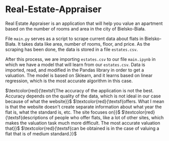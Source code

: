 # Real-Estate-Appraiser

Real Estate Appraiser is an application that will help you value an apartment based on the number of rooms and area in the city of Bielsko-Biała.

File `main.py` serves as a script to scrape current data about flats in Bielsko-Biała. It takes data like area, number of rooms, floor, and price. As the scraping has been done, the data is stored in a file `estates.csv`.

After this process, we are importing `estates.csv` to our file `main.ipynb` in which we have a model that will learn from our `estates.csv`. Data is imported, read, and modified in the Pandas library in order to get a valuation. The model is based on Sklearn, and it learns based on linear regression, which is the most accurate algorithm in this case.

$\textcolor{red}{\textsf{The accuracy of the application is not the best. Accuracy depends on the quality of the data, which is not ideal in our case because of what the website}}$
$\textcolor{red}{\textsf{offers. What I mean is that the website doesn't create separate information about what year the flat is, what the standard is, etc. The site focuses on}}$
$\textcolor{red}{\textsf{descriptions of people who offer flats, like a lot of other sites, which makes the valuation task much more difficult. The most accurate valuation that}}$ 
$\textcolor{red}{\textsf{can be obtained is in the case of valuing a flat that is of medium standard.}}$ 
